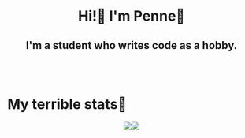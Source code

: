 <h1 align='center'>Hi!👋 I'm Penne🍝</h1>

<h2 align='center'>I'm a student who writes code as a hobby.</h2><br /><br />
<h1>My terrible stats🥲</h1>
<!-- hehe, you saw this messy source code(?)-->
<div style="display: flex; justify-content: center; align-items: center;">
  <a href='https://github.com/anuraghazra/github-readme-stats'>
    <img align='center' src='https://github-readme-stats.vercel.app/api?username=penne-0505&show_icons=true&count_private=true&title_color=F2BF5E&bg_color=272727&icon_color=5E9FF2&text_color=FDFDFD&hide_border=true&include_all_commits=true&hide=contribs,issues,'/>
  </a>
  <!-- この下のhideで隠す言語設定 -->
  <a href='https://github.com/anuraghazra/github-readme-stats'>
    <img align='center' src='https://github-readme-stats.vercel.app/api/top-langs/?username=penne-0505&layout=compact&title_color=F2BF5E&bg_color=272727&icon_color=5E9FF2&text_color=FDFDFD&hide_border=true'/>
  </a>
</div>

<!--
<h1 align='start'>I Use/Like</h1>
<div style="display: grid; grid-template-columns: repeat(3, 1fr); grid-gap: 10px; justify-items: center;">
  <a href='https://github.com/SAWARATSUKI/ServiceLogos'>
    <img align='center' width=280 src='https://github.com/SAWARATSUKI/ServiceLogos/blob/main/Python/Python.png?raw=true' />
  </a>

  <a href='https://github.com/SAWARATSUKI/ServiceLogos'>
    <img align='center' width=280 src='https://github.com/SAWARATSUKI/ServiceLogos/blob/main/Flutter/FlutterTransparent.png?raw=true' />
  </a>

  <a href='https://github.com/SAWARATSUKI/ServiceLogos'>
    <img align='center' width=280 src='https://github.com/SAWARATSUKI/ServiceLogos/blob/main/Figma/Figma.png?raw=true' />
  </a>

  <a href='https://github.com/SAWARATSUKI/ServiceLogos'>
    <img align='center' width=280 src='https://github.com/SAWARATSUKI/ServiceLogos/blob/main/Html/HTML.png?raw=true' />
  </a>
  
  <a href='https://github.com/SAWARATSUKI/ServiceLogos'>
    <img align='center' width=280 src='https://github.com/SAWARATSUKI/ServiceLogos/blob/main/VisualStudioCode/VisualStudioCode.png?raw=true' />
  </a>

  <a href='https://github.com/SAWARATSUKI/ServiceLogos'>
    <img align='center' width=280 src='https://github.com/SAWARATSUKI/ServiceLogos/blob/main/GitHub/GitHub.png?raw=true' />
  </a>

  <a href='https://github.com/SAWARATSUKI/ServiceLogos'>
    <img align='center' width=280 src='https://github.com/SAWARATSUKI/ServiceLogos/blob/main/Discord/Discord.png?raw=true' />
  </a>
</div>
<h3>The creator of this awesome Kawaii logo is <a href="https://github.com/SAWARATSUKI">@sawaratsuki1004</a> He has created many other cute logos!</h3>
